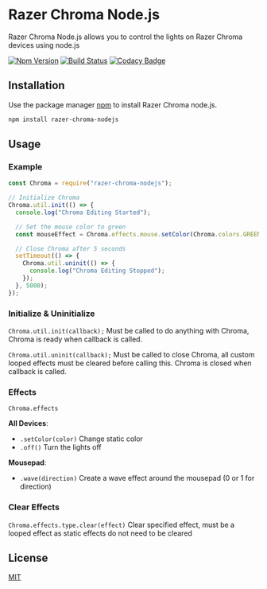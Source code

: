 # Razer Chroma Node.js

Razer Chroma Node.js allows you to control the lights on Razer Chroma devices using node.js

[![Npm Version](https://img.shields.io/npm/v/razer-chroma-nodejs.svg?maxAge=3600)](https://www.npmjs.com/package/razer-chroma-nodejs) [![Build Status](https://travis-ci.org/SharkFinPro/razer-chroma-nodejs.svg?branch=master)](https://travis-ci.org/SharkFinPro/razer-chroma-nodejs) [![Codacy Badge](https://api.codacy.com/project/badge/Grade/87e642999aa543a989cd09d91d3d7973)](https://www.codacy.com/manual/SharkFinPro/razer-chroma-nodejs?utm_source=github.com&amp;utm_medium=referral&amp;utm_content=SharkFinPro/razer-chroma-nodejs&amp;utm_campaign=Badge_Grade)

## Installation

Use the package manager [npm](https://www.npmjs.com/) to install Razer Chroma node.js.

```bash
npm install razer-chroma-nodejs
```

## Usage

### Example

```javascript
const Chroma = require("razer-chroma-nodejs");

// Initialize Chroma
Chroma.util.init(() => {
  console.log("Chroma Editing Started");

  // Set the mouse color to green
  const mouseEffect = Chroma.effects.mouse.setColor(Chroma.colors.GREEN);

  // Close Chroma after 5 seconds
  setTimeout(() => {
    Chroma.util.uninit(() => {
      console.log("Chroma Editing Stopped");
    });
  }, 5000);
});
```

### Initialize & Uninitialize

`Chroma.util.init(callback);` Must be called to do anything with Chroma, Chroma is ready when callback is called.

`Chroma.util.uninit(callback);` Must be called to close Chroma, all custom looped effects must be cleared before calling this. Chroma is closed when callback is called.

### Effects

`Chroma.effects`

**All Devices**:
- `.setColor(color)` Change static color
- `.off()` Turn the lights off

**Mousepad**:
- `.wave(direction)` Create a wave effect around the mousepad (0 or 1 for direction)

### Clear Effects

`Chroma.effects.type.clear(effect)` Clear specified effect, must be a looped effect as static effects do not need to be cleared

## License
[MIT](https://choosealicense.com/licenses/mit/)
